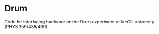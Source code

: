 # Drum
Code for interfacing hardware on the Drum experiment at McGill university (PHYS 359/439/469)
